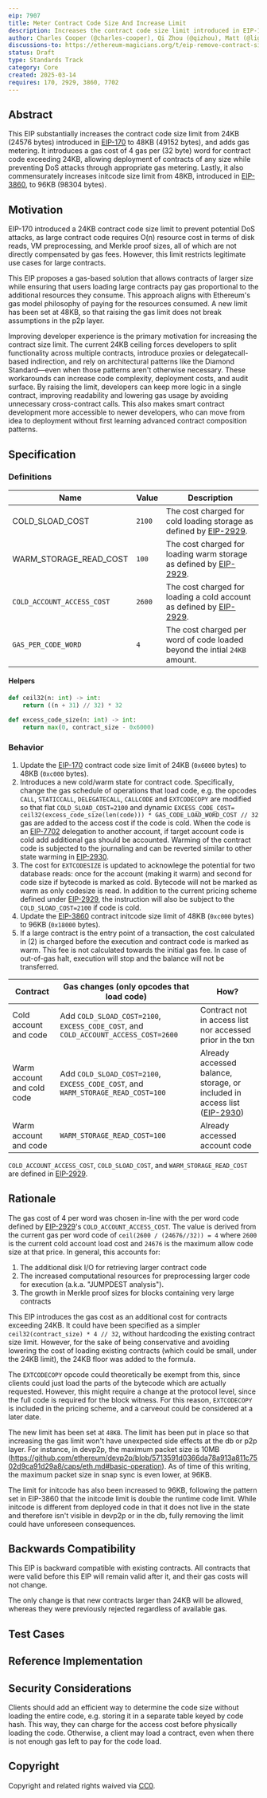 ```yaml
---
eip: 7907
title: Meter Contract Code Size And Increase Limit
description: Increases the contract code size limit introduced in EIP-170 and adds a gas metering to code loading
author: Charles Cooper (@charles-cooper), Qi Zhou (@qizhou), Matt (@lightclient), Dragan Rakita (@rakita)
discussions-to: https://ethereum-magicians.org/t/eip-remove-contract-size-limit/23156
status: Draft
type: Standards Track
category: Core
created: 2025-03-14
requires: 170, 2929, 3860, 7702
---
```


## Abstract

This EIP substantially increases the contract code size limit from 24KB (24576 bytes) introduced in [EIP-170](./eip-170.md) to 48KB (49152 bytes), and adds gas metering. It introduces a gas cost of 4 gas per (32 byte) word for contract code exceeding 24KB, allowing deployment of contracts of any size while preventing DoS attacks through appropriate gas metering. Lastly, it also commensurately increases initcode size limit from 48KB, introduced in [EIP-3860](./eip-3860.md), to 96KB (98304 bytes).

## Motivation

EIP-170 introduced a 24KB contract code size limit to prevent potential DoS attacks, as large contract code requires O(n) resource cost in terms of disk reads, VM preprocessing, and Merkle proof sizes, all of which are not directly compensated by gas fees. However, this limit restricts legitimate use cases for large contracts.

This EIP proposes a gas-based solution that allows contracts of larger size while ensuring that users loading large contracts pay gas proportional to the additional resources they consume. This approach aligns with Ethereum's gas model philosophy of paying for the resources consumed. A new limit has been set at 48KB, so that raising the gas limit does not break assumptions in the p2p layer.

Improving developer experience is the primary motivation for increasing the contract size limit. The current 24KB ceiling forces developers to split functionality across multiple contracts, introduce proxies or delegatecall-based indirection, and rely on architectural patterns like the Diamond Standard—even when those patterns aren't otherwise necessary. These workarounds can increase code complexity, deployment costs, and audit surface. By raising the limit, developers can keep more logic in a single contract, improving readability and lowering gas usage by avoiding unnecessary cross-contract calls. This also makes smart contract development more accessible to newer developers, who can move from idea to deployment without first learning advanced contract composition patterns.

## Specification

### Definitions

| Name | Value | Description |
| --- | --- | --- |
| COLD_SLOAD_COST | `2100` | The cost charged for cold loading storage as defined by [EIP-2929](./eip-2929.md). |
| WARM_STORAGE_READ_COST | `100` | The cost charged for loading warm storage as defined by [EIP-2929](./eip-2929.md). |
| `COLD_ACCOUNT_ACCESS_COST` | `2600` | The cost charged for loading a cold account as defined by [EIP-2929](./eip-2929.md). |
| `GAS_PER_CODE_WORD` | `4` | The cost charged per word of code loaded beyond the intial `24KB` amount. |

#### Helpers

```python
def ceil32(n: int) -> int:
    return ((n + 31) // 32) * 32

def excess_code_size(n: int) -> int:
    return max(0, contract_size - 0x6000)
```

### Behavior

1. Update the [EIP-170](./eip-170.md) contract code size limit of 24KB (`0x6000` bytes) to 48KB (`0xc000` bytes).
2. Introduces a new cold/warm state for contract code. Specifically, change the gas schedule of operations that load code, e.g. the opcodes `CALL`, `STATICCALL`, `DELEGATECALL`, `CALLCODE` and `EXTCODECOPY` are modified so that flat `COLD_SLOAD_COST=2100` and dynamic `EXCESS_CODE_COST= ceil32(excess_code_size(len(code))) * GAS_CODE_LOAD_WORD_COST // 32` gas are added to the access cost if the code is cold. When the code is an [EIP-7702](./eip-7702.md) delegation to another account, if target account code is cold add additional gas should be accounted. Warming of the contract code is subjected to the journaling and can be reverted similar to other state warming in [EIP-2930](./eip-2930.md).
3. The cost for `EXTCODESIZE` is updated to acknowlege the potential for two database reads: once for the account (making it warm) and second for code size if bytecode is marked as cold. Bytecode will not be marked as warm as only codesize is read. In addition to the current pricing scheme defined under [EIP-2929](./eip-2929.md), the instruction will also be subject to the `COLD_SLOAD_COST=2100` if code is cold.
4. Update the [EIP-3860](./eip-3860.md) contract initcode size limit of 48KB (`0xc000` bytes) to 96KB (`0x18000` bytes).
5. If a large contract is the entry point of a transaction, the cost calculated in (2) is charged before the execution and contract code is marked as warm. This fee is not calculated towards the initial gas fee. In case of out-of-gas halt, execution will stop and the balance will not be transferred.

| Contract                | Gas changes (only opcodes that load code)                          | How?                                                                                                                       |
| ----------------------- | ------------------------------------------------------------------ | -------------------------------------------------------------------------------------------------------------------------- |
| Cold account and code   | Add `COLD_SLOAD_COST=2100`, `EXCESS_CODE_COST`, and `COLD_ACCOUNT_ACCESS_COST=2600`         | Contract not in access list nor accessed prior in the txn                                                           |
| Warm account and cold code | Add `COLD_SLOAD_COST=2100`, `EXCESS_CODE_COST`, and `WARM_STORAGE_READ_COST=100`         | Already accessed balance, storage, or included in access list ([EIP-2930](./eip-2930.md))                                               |
| Warm account and code | `WARM_STORAGE_READ_COST=100`         | Already accessed account code                                               |

`COLD_ACCOUNT_ACCESS_COST`, `COLD_SLOAD_COST`, and `WARM_STORAGE_READ_COST` are defined in [EIP-2929](./eip-2929.md#parameters).

## Rationale

The gas cost of 4 per word was chosen in-line with the per word code defined by [EIP-2929](./eip-2929.md)'s `COLD_ACCOUNT_ACCESS_COST`. The value is derived from the current gas per word code of `ceil(2600 / (24676//32)) = 4` where `2600` is the current cold account load cost and `24676` is the maximum allow code size at that price. In general, this accounts for:

1. The additional disk I/O for retrieving larger contract code
2. The increased computational resources for preprocessing larger code for execution (a.k.a. "JUMPDEST analysis").
3. The growth in Merkle proof sizes for blocks containing very large contracts

This EIP introduces the gas cost as an additional cost for contracts exceeding 24KB. It could have been specified as a simpler `ceil32(contract_size) * 4 // 32`, without hardcoding the existing contract size limit. However, for the sake of being conservative and avoiding lowering the cost of loading existing contracts (which could be small, under the 24KB limit), the 24KB floor was added to the formula.

The `EXTCODECOPY` opcode could theoretically be exempt from this, since clients could just load the parts of the bytecode which are actually requested. However, this might require a change at the protocol level, since the full code is required for the block witness. For this reason, `EXTCODECOPY` is included in the pricing scheme, and a carveout could be considered at a later date.

The new limit has been set at `48KB`. The limit has been put in place so that increasing the gas limit won't have unexpected side effects at the db or p2p layer. For instance, in devp2p, the maximum packet size is 10MB (<https://github.com/ethereum/devp2p/blob/5713591d0366da78a913a811c7502d9ca91d29a8/caps/eth.md#basic-operation>). As of time of this writing, the maximum packet size in snap sync is even lower, at 96KB.

The limit for initcode has also been increased to 96KB, following the pattern set in EIP-3860 that the initcode limit is double the runtime code limit. While initcode is different from deployed code in that it does not live in the state and therefore isn't visible in devp2p or in the db, fully removing the limit could have unforeseen consequences.

## Backwards Compatibility

This EIP is backward compatible with existing contracts. All contracts that were valid before this EIP will remain valid after it, and their gas costs will not change.

The only change is that new contracts larger than 24KB will be allowed, whereas they were previously rejected regardless of available gas.

## Test Cases

## Reference Implementation

## Security Considerations

Clients should add an efficient way to determine the code size without loading the entire code, e.g. storing it in a separate table keyed by code hash. This way, they can charge for the access cost before physically loading the code. Otherwise, a client may load a contract, even when there is not enough gas left to pay for the code load.

## Copyright

Copyright and related rights waived via [CC0](../LICENSE.md).
